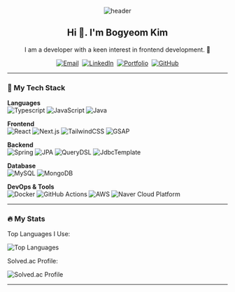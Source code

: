 <div align="center">

![header](https://capsule-render.vercel.app/api?type=waving&height=250&color=auto&text=Bogyeom%20Kim!&fontSize=45&fontAlign=50&textBg=false&reversal=true&strokeWidth=0)

<h2 align="center">Hi 👋. I'm Bogyeom Kim </h2>
<p align="center">I am a developer with a keen interest in frontend development. 🤪</p>

<p>
<a href="mailto:95bogyeom@gmail.com"><img src="https://img.shields.io/badge/Email-EA4335?style=for-the-badge&logo=gmail&logoColor=white" alt="Email"/></a>&nbsp
<a href="https://www.linkedin.com/in/bogyeom-kim-3bb3b133a"><img src="https://img.shields.io/badge/LinkedIn-0077B5?style=for-the-badge&logo=linkedin&logoColor=white" alt="LinkedIn"/></a>&nbsp
<a href="https://bogyeom-portfolio.vercel.app"><img src="https://img.shields.io/badge/Portfolio-2D4059?style=for-the-badge&logo=About.me&logoColor=white" alt="Portfolio"/></a>&nbsp
<a href="https://github.com/bogyeom95"><img src="https://img.shields.io/badge/GitHub-181717?style=for-the-badge&logo=github&logoColor=white" alt="GitHub" /></a>
</p>

</div>

--- 

<h3>🚀 My Tech Stack</h3>

<p>
  <strong>Languages</strong><br>
  <img src="https://img.shields.io/badge/Typescript-3178C6?style=for-the-badge&logo=typescript&logoColor=white" alt="Typescript" />
  <img src="https://img.shields.io/badge/JavaScript-F7DF1E?style=for-the-badge&logo=javascript&logoColor=black" alt="JavaScript" />
  <img src="https://img.shields.io/badge/java-%23ED8B00.svg?style=for-the-badge&logo=openjdk&logoColor=white" alt="Java" />
</p>

<p>
  <strong>Frontend</strong><br>
  <img src="https://img.shields.io/badge/React-20232A?style=for-the-badge&logo=react&logoColor=61DAFB" alt="React" />
  <img src="https://img.shields.io/badge/Next-black?style=for-the-badge&logo=next.js&logoColor=white" alt="Next.js" />
  <img src="https://img.shields.io/badge/tailwindcss-%2338B2AC.svg?style=for-the-badge&logo=tailwind-css&logoColor=white" alt="TailwindCSS" />
  <img src="https://img.shields.io/badge/GSAP-3FB34F?style=for-the-badge&logo=greensock&logoColor=white" alt="GSAP" />
</p>

<p>
  <strong>Backend</strong><br>
  <img src="https://img.shields.io/badge/Spring-6DB33F?style=for-the-badge&logo=spring&logoColor=white" alt="Spring" />
  <img src="https://img.shields.io/badge/JPA-4338CA?style=for-the-badge&logoColor=white" alt="JPA" />
  <img src="https://img.shields.io/badge/QueryDSL-0F766E?style=for-the-badge&logoColor=white" alt="QueryDSL" />
  <img src="https://img.shields.io/badge/JdbcTemplate-F7DF1E?style=for-the-badge&logoColor=black" alt="JdbcTemplate" />
</p>

<p>
  <strong>Database</strong><br>
  <img src="https://img.shields.io/badge/MySQL-4479A1?style=for-the-badge&logo=mysql&logoColor=white" alt="MySQL" />
  <img src="https://img.shields.io/badge/MongoDB-%234ea94b.svg?style=for-the-badge&logo=mongodb&logoColor=white" alt="MongoDB" />
</p>

<p>
  <strong>DevOps & Tools</strong><br>
  <img src="https://img.shields.io/badge/Docker-2496ED?style=for-the-badge&logo=docker&logoColor=white" alt="Docker" />
  <img src="https://img.shields.io/badge/GitHub%20Actions-2088FF?style=for-the-badge&logo=github-actions&logoColor=white" alt="GitHub Actions" />
  <img src="https://img.shields.io/badge/AWS-FF9900?style=for-the-badge&logo=amazon-aws&logoColor=white" alt="AWS" />
  <img src="https://img.shields.io/badge/NCP-00B300?style=for-the-badge&logoColor=white" alt="Naver Cloud Platform" />
</p>

---

<h3>🔥 My Stats</h3>


<p>Top Languages I Use:</p>
<p>
  <img src="https://github-readme-stats.vercel.app/api/top-langs/?username=bogyeom95&layout=compact" alt="Top Languages" />
</p>

<p>Solved.ac Profile:</p>
<p>
  <img src="http://mazassumnida.wtf/api/v2/generate_badge?boj=95bogyeom" alt="Solved.ac Profile" />
</p>

---
